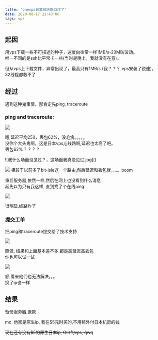 ```yaml
---
title: 'onevps日本线路貌似炸了'
date: 2020-08-17 21:40:00
tags: vps
---
```


## 起因
用vps下载一些不可描述的种子，速度向往常一样1MB/s-20MB/波动。  
唯一不同的是ssh比平常卡一些(当时是晚上，我就没有在意)。  

但从vps上下载文件，异常出现了，最高只有1MB/s (我？？？,vps安装了锐速)，32线程都救不了
<!--more-->
## 经过
遇到这种鬼事情，那肯定先ping, traceroute  

### ping and traceroute:  

![](https://nworm.icu/pan/%E5%9B%BE%E7%89%87/ping194.156.230.211.png)

嗯,延迟平均250，丢包62%，没毛病。。。。。  
没你个大头鬼啊，这是日本vps,ijj线路啊,延迟也太高了吧。  
丢包62%？？？？  

![我什么场面没见过？，这场面我真没见过.jpg]\()

![](https://nworm.icu/pan/%E5%9B%BE%E7%89%87/route194.156.230.211.png)
相较于以前多了bit-isle这一个路由,然后延迟和丢包就。。。。boom  

重启服务器,依然一样,然后在网上也没看到什么消息  
起先以为只有我这样, 直到找了个在线ping  

![](https://nworm.icu/pan/%E5%9B%BE%E7%89%87/ping194.156.230.211-2.png)

很明显,线路炸了

### 提交工单
把ping和traceroute提交给了技术支持

![](https://nworm.icu/pan/图片/onevps-support-1.png)

照做, 结果和上面基本差不多,都是高延迟高丢包  
你也可以试一试  

![](https://nworm.icu/pan/%E5%9B%BE%E7%89%87/onevps-support-2.png)

额,看来他们也无法解决。。。  
换了ip也一样

## 结果
备份服务器,退款

md, 他家是原生ip, 我在$5元时买的,不用额外付日本机房的钱  

~~现在还有没有$5的原生日本ip, G口的vps,  qwq~~